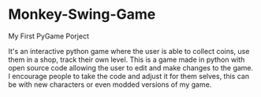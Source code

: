 # Monkey-Swing-Game
My First PyGame Porject 

It's an interactive python game where the user is able to collect coins, use them in a shop, track their own level. This is a game made in python with open source code allowing the user to edit and make changes to the game. I encourage people to take the code and adjust it for them selves, this can be with new characters or even modded versions of my game. 






